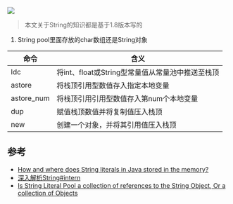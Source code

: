 ![](https://tva1.sinaimg.cn/large/007S8ZIlly1gewplu80twj31e40ligub.jpg)

> 本文关于String的知识都是基于1.8版本写的

1. String pool里面存放的char数组还是String对象

|命令|含义|
|-----|-----|
|ldc|将int、float或String型常量值从常量池中推送至栈顶|
|astore|将栈顶引用型数值存入指定本地变量|
|astore_num|将栈顶引用引用型数值存入第num个本地变量|
|dup|赋值栈顶数值并将复制值压入栈顶|
|new|创建一个对象，并将其引用值压入栈顶|

## 参考

* [How and where does String literals in Java stored in the memory?](https://www.tutorialspoint.com/how-and-where-does-string-literals-in-java-stored-in-the-memory)
* [深入解析String#intern](https://tech.meituan.com/2014/03/06/in-depth-understanding-string-intern.html)
* [Is String Literal Pool a collection of references to the String Object, Or a collection of Objects](https://stackoverflow.com/questions/11700320/is-string-literal-pool-a-collection-of-references-to-the-string-object-or-a-col)